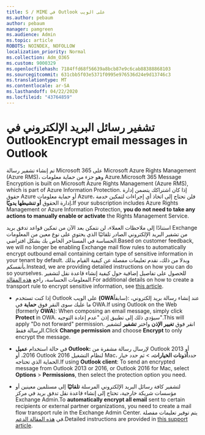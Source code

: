 ```yaml
---
title: S / MIME في Outlook على الويب
ms.author: pebaum
author: pebaum
manager: pamgreen
ms.audience: Admin
ms.topic: article
ROBOTS: NOINDEX, NOFOLLOW
localization_priority: Normal
ms.collection: Adm_O365
ms.custom: 9000329
ms.openlocfilehash: 7184ffd68f56639a8bcb87e9c6cab88388868103
ms.sourcegitcommit: 631cbb5f03e5371f0995e976536d24e9d13746c3
ms.translationtype: MT
ms.contentlocale: ar-SA
ms.lasthandoff: 04/22/2020
ms.locfileid: "43764859"
---
```

# <a name="encrypt-email-messages-in-outlook"></a><span data-ttu-id="6aa5a-102">تشفير رسائل البريد الإلكتروني في Outlook</span><span class="sxs-lookup"><span data-stu-id="6aa5a-102">Encrypt email messages in Outlook</span></span>

<span data-ttu-id="6aa5a-103">تم إنشاء تشفير رسالة Microsoft 365 على Microsoft Azure Rights Management (Azure RMS)، وهو جزء من حماية معلومات Azure.</span><span class="sxs-lookup"><span data-stu-id="6aa5a-103">Microsoft 365 Message Encryption is built on Microsoft Azure Rights Management (Azure RMS), which is part of Azure Information Protection.</span></span> <span data-ttu-id="6aa5a-104">إذا كان اشتراكك يتضمن إدارة حقوق Azure أو حماية معلومات Azure، فلن تحتاج إلى اتخاذ أي إجراءات لتمكين خدمة إدارة الحقوق **أو تنشيطها يدويًا.**</span><span class="sxs-lookup"><span data-stu-id="6aa5a-104">If your subscription includes Azure Rights Management or Azure Information Protection, **you do not need to take any actions to manually enable or activate** the Rights Management Service.</span></span>

<span data-ttu-id="6aa5a-105">استنادًا إلى ملاحظات العملاء، لن نتمكن بعد الآن من تمكين قواعد تدفق بريد Exchange من تشفير البريد الإلكتروني الصادر تلقائيًا الذي يحتوي على نوع معين من المعلومات الحساسة في المستأجر الخاص بك بشكل افتراضي.</span><span class="sxs-lookup"><span data-stu-id="6aa5a-105">Based on customer feedback, we will no longer be enabling Exchange mail flow rules to automatically encrypt outbound email containing certain type of sensitive information in your tenant by default.</span></span> <span data-ttu-id="6aa5a-106">وبدلا من ذلك، نقدم تعليمات مفصلة عن كيفية القيام بذلك بأنفسكم.</span><span class="sxs-lookup"><span data-stu-id="6aa5a-106">Instead, we are providing detailed instructions on how you can do so yourselves.</span></span> <span data-ttu-id="6aa5a-107">للحصول على تفاصيل إضافية حول كيفية إنشاء قاعدة نقل لتشفير المعلومات الحساسة، راجع [هذه المقالة](https://aka.ms/OmeEtr).</span><span class="sxs-lookup"><span data-stu-id="6aa5a-107">For additional details on how to create a transport rule to encrypt sensitive information, see [this article](https://aka.ms/OmeEtr).</span></span>

- <span data-ttu-id="6aa5a-108">إذا كنت تستخدم Outlook على الويب **(OWA**سابقاً): عند إنشاء رسالة بريد إلكتروني، ما عليك سوى النقر فوق **حماية** في OWA.</span><span class="sxs-lookup"><span data-stu-id="6aa5a-108">If using Outlook on the Web (formerly **OWA**): When composing an email message, simply click **Protect** in OWA.</span></span> <span data-ttu-id="6aa5a-109">سيؤدي ذلك إلى تطبيق إذن "عدم إعادة التوجيه".</span><span class="sxs-lookup"><span data-stu-id="6aa5a-109">This will apply "Do not forward" permission.</span></span> <span data-ttu-id="6aa5a-110">انقر فوق **تغيير الإذن** واختر **تشفير** لتشفير الرسالة فقط.</span><span class="sxs-lookup"><span data-stu-id="6aa5a-110">Click **Change permission** and choose **Encrypt** to only encrypt the message.</span></span>

- <span data-ttu-id="6aa5a-111">في حالة استخدام **عميل Outlook:** لإرسال رسالة مشفرة من Outlook 2013 أو 2016، أو Outlook 2016 لنظام التشغيل Mac، حدد**أذونات** **الخيارات،** > ثم حدد خيار الحماية الذي تحتاجه.</span><span class="sxs-lookup"><span data-stu-id="6aa5a-111">If using **Outlook client**: To send an encrypted message from Outlook 2013 or 2016, or Outlook 2016 for Mac, select **Options** > **Permissions**, then select the protection option you need.</span></span>

- <span data-ttu-id="6aa5a-112">لتشفير كافة رسائل البريد الإلكتروني المرسلة **تلقائيًا** إلى مستلمين معينين أو مؤسسات شريكة خارجية، تحتاج إلى إنشاء قاعدة نقل تدفق بريد في مركز Exchange Admin.</span><span class="sxs-lookup"><span data-stu-id="6aa5a-112">To **automatically encrypt all email** sent to certain recipients or external partner organizations, you need to create a mail flow transport rule in the Exchange Admin Center.</span></span> <span data-ttu-id="6aa5a-113">يتم توفير تعليمات مفصلة في [هذه المقالة الدعم](https://docs.microsoft.com/office365/securitycompliance/define-mail-flow-rules-to-encrypt-email#create-a-mail-flow-rule-to-encrypt-email-messages-with-the-new-ome-capabilities).</span><span class="sxs-lookup"><span data-stu-id="6aa5a-113">Detailed instructions are provided in [this support article](https://docs.microsoft.com/office365/securitycompliance/define-mail-flow-rules-to-encrypt-email#create-a-mail-flow-rule-to-encrypt-email-messages-with-the-new-ome-capabilities).</span></span>

